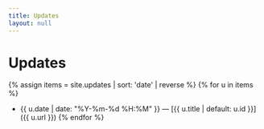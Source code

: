 ```yaml
---
title: Updates
layout: null
---
```


# Updates

{% assign items = site.updates | sort: 'date' | reverse %}
{% for u in items %}
- {{ u.date | date: "%Y-%m-%d %H:%M" }} — [{{ u.title | default: u.id }}]({{ u.url }})
{% endfor %}
